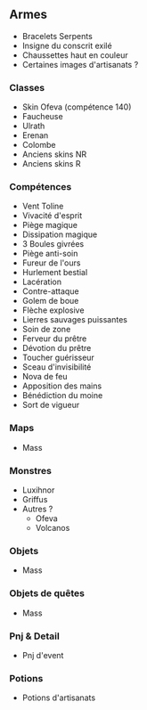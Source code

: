 ## Armes

- Bracelets Serpents
- Insigne du conscrit exilé
- Chaussettes haut en couleur
- Certaines images d'artisanats ?

### Classes

- Skin Ofeva (compétence 140)
- Faucheuse
- Ulrath
- Erenan
- Colombe
- Anciens skins NR
- Anciens skins R

### Compétences

- Vent Toline
- Vivacité d'esprit
- Piège magique
- Dissipation magique
- 3 Boules givrées
- Piège anti-soin
- Fureur de l'ours
- Hurlement bestial
- Lacération
- Contre-attaque
- Golem de boue
- Flèche explosive
- Lierres sauvages puissantes
- Soin de zone
- Ferveur du prêtre
- Dévotion du prêtre
- Toucher guérisseur
- Sceau d'invisibilité
- Nova de feu
- Apposition des mains
- Bénédiction du moine
- Sort de vigueur

### Maps

- Mass

### Monstres

- Luxihnor
- Griffus
- Autres ?
  - Ofeva
  - Volcanos

### Objets

- Mass

### Objets de quêtes

- Mass

### Pnj & Detail

- Pnj d'event

### Potions

- Potions d'artisanats
